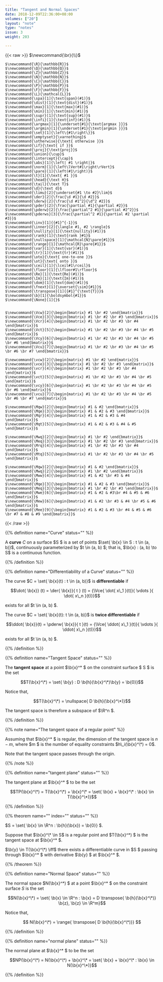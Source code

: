 ```yaml
---
title: "Tangent and Normal Spaces"
date: 2018-12-09T22:36:00+08:00
volumes: ["20"]
layout: "note"
type: "notes"
issue: 3
weight: 203

---
```


<!--more-->

<div class="latex-macros">
  {{< raw >}}
    $\newcommand{\br}{\\}$

    $\newcommand{\R}{\mathbb{R}}$
    $\newcommand{\Q}{\mathbb{Q}}$
    $\newcommand{\Z}{\mathbb{Z}}$
    $\newcommand{\N}{\mathbb{N}}$
    $\newcommand{\C}{\mathbb{C}}$
    $\newcommand{\P}{\mathbb{P}}$
    $\newcommand{\F}{\mathbb{F}}$
    $\newcommand{\L}{\mathcal{L}}$
    $\newcommand{\spa}[1]{\text{span}(#1)}$
    $\newcommand{\dist}[1]{\text{dist}(#1)}$
    $\newcommand{\max}[1]{\text{max}(#1)}$
    $\newcommand{\min}[1]{\text{min}(#1)}$
    $\newcommand{\supr}[1]{\text{sup}(#1)}$
    $\newcommand{\infi}[1]{\text{inf}(#1)}$
    $\newcommand{\argmax}[1]{\underset{#1}{\text{argmax }}}$
    $\newcommand{\argmin}[1]{\underset{#1}{\text{argmin }}}$
    $\newcommand{\set}[1]{\left\{#1\right\}}$
    $\newcommand{\emptyset}{\varnothing}$
    $\newcommand{\otherwise}{\text{ otherwise }}$
    $\newcommand{\if}{\text{ if }}$
    $\newcommand{\proj}{\text{proj}}$
    $\newcommand{\union}{\cup}$
    $\newcommand{\intercept}{\cap}$
    $\newcommand{\abs}[1]{\left| #1 \right|}$
    $\newcommand{\norm}[1]{\left\lVert#1\right\rVert}$
    $\newcommand{\pare}[1]{\left(#1\right)}$
    $\newcommand{\t}[1]{\text{ #1 }}$
    $\newcommand{\head}{\text H}$
    $\newcommand{\tail}{\text T}$
    $\newcommand{\d}{\text d}$
    $\newcommand{\limu}[2]{\underset{#1 \to #2}\lim}$
    $\newcommand{\der}[2]{\frac{\d #1}{\d #2}}$
    $\newcommand{\derw}[2]{\frac{\d #1^2}{\d^2 #2}}$
    $\newcommand{\pder}[2]{\frac{\partial #1}{\partial #2}}$
    $\newcommand{\pderw}[2]{\frac{\partial^2 #1}{\partial #2^2}}$
    $\newcommand{\pderws}[3]{\frac{\partial^2 #1}{\partial #2 \partial #3}}$
    $\newcommand{\inv}[1]{{#1}^{-1}}$
    $\newcommand{\inner}[2]{\langle #1, #2 \rangle}$
    $\newcommand{\nullity}[1]{\text{nullity}(#1)}$
    $\newcommand{\rank}[1]{\text{rank }#1}$
    $\newcommand{\nullspace}[1]{\mathcal{N}\pare{#1}}$
    $\newcommand{\range}[1]{\mathcal{R}\pare{#1}}$
    $\newcommand{\var}[1]{\text{var}(#1)}$
    $\newcommand{\tr}[1]{\text{tr}(#1)}$
    $\newcommand{\oto}{\text{ one-to-one }}$
    $\newcommand{\ot}{\text{ onto }}$
    $\newcommand{\ceil}[1]{\lceil#1\rceil}$
    $\newcommand{\floor}[1]{\lfloor#1\rfloor}$
    $\newcommand{\Re}[1]{\text{Re}(#1)}$
    $\newcommand{\Im}[1]{\text{Im}(#1)}$
    $\newcommand{\dom}[1]{\text{dom}(#1)}$
    $\newcommand{\fnext}[1]{\overset{\sim}{#1}}$
    $\newcommand{\transpose}[1]{{#1}^{\text{T}}}$
    $\newcommand{\b}[1]{\boldsymbol{#1}}$
    $\newcommand{\None}[1]{}$


    $\newcommand{\Vcw}[2]{\begin{bmatrix} #1 \br #2 \end{bmatrix}}$
    $\newcommand{\Vce}[3]{\begin{bmatrix} #1 \br #2 \br #3 \end{bmatrix}}$
    $\newcommand{\Vcr}[4]{\begin{bmatrix} #1 \br #2 \br #3 \br #4 \end{bmatrix}}$
    $\newcommand{\Vct}[5]{\begin{bmatrix} #1 \br #2 \br #3 \br #4 \br #5 \end{bmatrix}}$
    $\newcommand{\Vcy}[6]{\begin{bmatrix} #1 \br #2 \br #3 \br #4 \br #5 \br #6 \end{bmatrix}}$
    $\newcommand{\Vcu}[7]{\begin{bmatrix} #1 \br #2 \br #3 \br #4 \br #5 \br #6 \br #7 \end{bmatrix}}$

    $\newcommand{\vcw}[2]{\begin{matrix} #1 \br #2 \end{matrix}}$
    $\newcommand{\vce}[3]{\begin{matrix} #1 \br #2 \br #3 \end{matrix}}$
    $\newcommand{\vcr}[4]{\begin{matrix} #1 \br #2 \br #3 \br #4 \end{matrix}}$
    $\newcommand{\vct}[5]{\begin{matrix} #1 \br #2 \br #3 \br #4 \br #5 \end{matrix}}$
    $\newcommand{\vcy}[6]{\begin{matrix} #1 \br #2 \br #3 \br #4 \br #5 \br #6 \end{matrix}}$
    $\newcommand{\vcu}[7]{\begin{matrix} #1 \br #2 \br #3 \br #4 \br #5 \br #6 \br #7 \end{matrix}}$

    $\newcommand{\Mqw}[2]{\begin{bmatrix} #1 & #2 \end{bmatrix}}$
    $\newcommand{\Mqe}[3]{\begin{bmatrix} #1 & #2 & #3 \end{bmatrix}}$
    $\newcommand{\Mqr}[4]{\begin{bmatrix} #1 & #2 & #3 & #4 \end{bmatrix}}$
    $\newcommand{\Mqt}[5]{\begin{bmatrix} #1 & #2 & #3 & #4 & #5 \end{bmatrix}}$

    $\newcommand{\Mwq}[2]{\begin{bmatrix} #1 \br #2 \end{bmatrix}}$
    $\newcommand{\Meq}[3]{\begin{bmatrix} #1 \br #2 \br #3 \end{bmatrix}}$
    $\newcommand{\Mrq}[4]{\begin{bmatrix} #1 \br #2 \br #3 \br #4 \end{bmatrix}}$
    $\newcommand{\Mtq}[5]{\begin{bmatrix} #1 \br #2 \br #3 \br #4 \br #5 \end{bmatrix}}$

    $\newcommand{\Mqw}[2]{\begin{bmatrix} #1 & #2 \end{bmatrix}}$
    $\newcommand{\Mwq}[2]{\begin{bmatrix} #1 \br #2 \end{bmatrix}}$
    $\newcommand{\Mww}[4]{\begin{bmatrix} #1 & #2 \br #3 & #4 \end{bmatrix}}$
    $\newcommand{\Mqe}[3]{\begin{bmatrix} #1 & #2 & #3 \end{bmatrix}}$
    $\newcommand{\Meq}[3]{\begin{bmatrix} #1 \br #2 \br #3 \end{bmatrix}}$
    $\newcommand{\Mwe}[6]{\begin{bmatrix} #1 & #2 & #3\br #4 & #5 & #6 \end{bmatrix}}$
    $\newcommand{\Mew}[6]{\begin{bmatrix} #1 & #2 \br #3 & #4 \br #5 & #6 \end{bmatrix}}$
    $\newcommand{\Mee}[9]{\begin{bmatrix} #1 & #2 & #3 \br #4 & #5 & #6 \br #7 & #8 & #9 \end{bmatrix}}$
  {{< /raw >}}
</div>

{{% definition name="Curve" status="" %}}

A **curve** $C$ on a surface $S $ is a set of points $\set{  \b{x} \in S : t \in (a, b)}$, continuously parameterized by $t \in (a, b) $; that is, $\b{x} : (a, b) \to S$ is a continuous function.

{{% /definition %}}

{{% definition name="Differentiability of a Curve" status="" %}}

The curve $C = \set{ \b{x}(t) : t \in (a, b)}$ is **differentiable** if

$$\dot{ \b{x}} (t) = \der{ \b{x}}{ t } (t) = {\Vce{ \dot{ x\_1 }(t)}{ \vdots }{ \dot{ x\_n }(t)}}$$

exists for all $t \in (a, b) $.

The curve $C = \set{ \b{x}(t): t \in (a, b)}$ is **twice differentiable** if

$$\ddot{ \b{x}}(t) = \pderw{ \b{x}}{ t }(t) = {\Vce{ \ddot{ x\_1 }(t)}{ \vdots }{ \ddot{ x\_n }(t)}}$$

exists for all $t \in (a, b) $.

{{% /definition %}}

{{% definition name="Tangent Space" status="" %}}

The **tangent space** at a point $\b{x}^\* $ on the constraint surface $ S $ is the set 

$$T(\b{x}^\*) = \set{ \b{y} : D \b{h}(\b{x}^\*)\b{y} = \b{0}}$$

Notice that,

$$T(\b{x}^\*) = \nullspace{ D \b{h}(\b{x}^\*)}$$

The tangent space is therefore a subspace of $\R^n $.

{{% /definition %}}

{{% note name="The tangent space of a regular point" %}}

Assuming that $\b{x}^\* $ is regular, the dimension of the tangent space is $n - m$, where $m $ is the number of equality constraints $h\_i(\b{x}^\*) = 0$.

Note that the tangent space passes through the origin.

{{% /note %}}

{{% definition name="tangent plane" status="" %}}

The tangent plane at $\b{x}^\* $ to be the set

$$TP(\b{x}^\*) = T(\b{x}^\*) + \b{x}^\* = \set{ \b{x} + \b{x}^\* : \b{x} \in T(\b{x}^\*)}$$

{{% /definition %}}

{{% theorem name="" index="" status="" %}}

$S = \set{ \b{x} \in \R^n : \b{h}(\b{x}) = \b{0}} $.

Suppose that $\b{x}^\* \in S$ is a regular point and $T(\b{x}^\*) $ is the tangent space at $\b{x}^\* $. 

$\b{y} \in T(\b{x}^\*)  \iff$  there exists a differentiable curve in $S $ passing through $\b{x}^\* $ with derivative $\b{y} $ at $\b{x}^\* $.

{{% /theorem %}}


{{% definition name="Normal Space" status="" %}}

The normal space $N(\b{x}^\*) $ at a point $\b{x}^\* $ on the constraint surface $S$ is the set 

$$N(\b{x}^\*) = \set{ \b{x} \in \R^n : \b{x} = D \transpose{ \b{h}(\b{x}^\*)} \b{z}, \b{z} \in \R^m}$$

Notice that,

$$ N(\b{x}^\*) = \range{ \transpose{ D \b{h}(\b{x}^\*)}} $$

{{% /definition %}}

{{% definition name="normal plane" status="" %}}

The normal plane at $\b{x}^\* $ to be the set

$$NP(\b{x}^\*) = N(\b{x}^\*) + \b{x}^\* = \set{ \b{x} + \b{x}^\* : \b{x} \in N(\b{x}^\*)}$$

{{% /definition %}}
